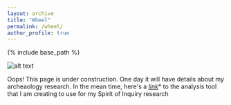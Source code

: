 ```yaml
---
layout: archive
title: "Wheel"
permalink: /wheel/
author_profile: true
---
```



{% include base_path %}

![alt text][construction]

Oops! This page is under construction. One day it will have details about my archeaology research.
In the mean time, here's a *[link](https://brandonneth.github.io/wheeltool)** to the analysis tool that I am creating to use for my Spirit of Inquiry research


[construction]: http://rs364.pbsrc.com/albums/oo83/fruitsnax/pikachu/pikachu_under_construction.gif~c200
